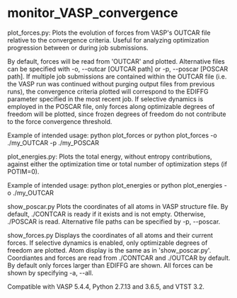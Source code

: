 # monitor_VASP_convergence
plot_forces.py:
Plots the evolution of forces from VASP's OUTCAR file relative to the convergence criteria. Useful for analyzing optimization progression between or during job submissions.

By default, forces will be read from 'OUTCAR' and plotted. Alternative files can be specified with -o, --outcar [OUTCAR path] or -p, --poscar [POSCAR path]. If multiple job submissions are contained within the OUTCAR file (i.e. the VASP run was continued without purging output files from previous runs), the convergence criteria plotted will correspond to the EDIFFG parameter specified in the most recent job. If selective dynamics is employed in the POSCAR file, only forces along optimizable degrees of freedom will be plotted, since frozen degrees of freedom do not contribute to the force convergence threshold.

Example of intended usage: python plot_forces or python plot_forces -o ./my_OUTCAR -p ./my_POSCAR

plot_energies.py:
Plots the total energy, without entropy contributions, against either the optimization time or total number of optimization steps (if POTIM=0).

Example of intended usage: python plot_energies or python plot_energies -o ./my_OUTCAR

show_poscar.py
Plots the coordinates of all atoms in VASP structure file. By default, ./CONTCAR is ready if it exists and is not empty. Otherwise, ./POSCAR is read. Alternative file paths can be specified by -p, --poscar.

show_forces.py
Displays the coordinates of all atoms and their current forces. If selective dynamics is enabled, only optimizable degrees of freedom are plotted. Atom display is the same as in 'show_poscar.py'. Coordiantes and forces are read from ./CONTCAR and ./OUTCAR by default. By default only forces larger than EDIFFG are shown. All forces can be shown by specifying -a, --all.


Compatible with VASP 5.4.4, Python 2.7.13 and 3.6.5, and VTST 3.2.
